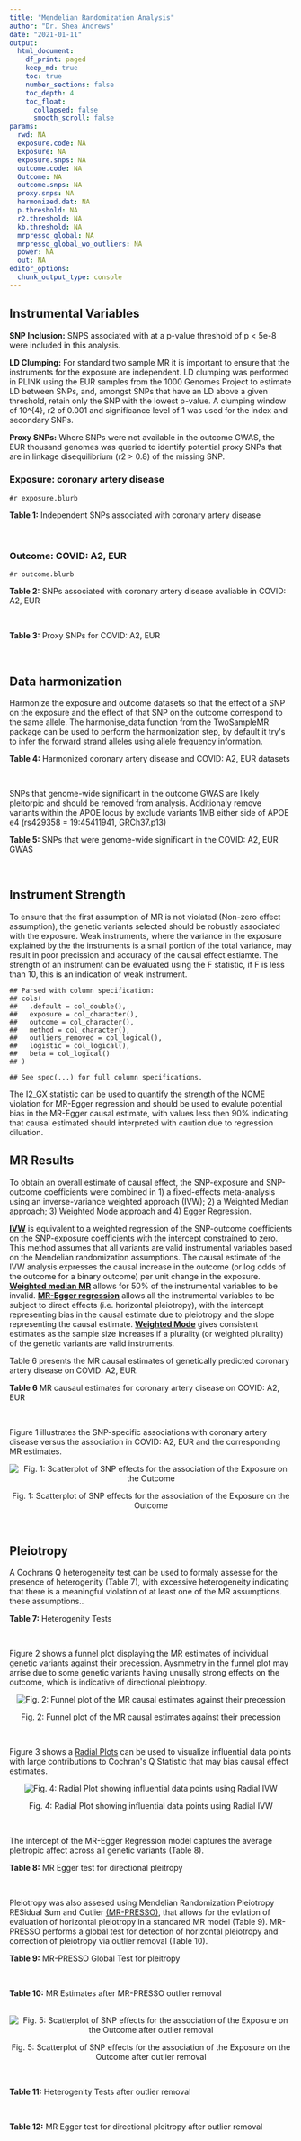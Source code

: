 ```yaml
---
title: "Mendelian Randomization Analysis"
author: "Dr. Shea Andrews"
date: "2021-01-11"
output:
  html_document:
    df_print: paged
    keep_md: true
    toc: true
    number_sections: false
    toc_depth: 4
    toc_float:
      collapsed: false
      smooth_scroll: false
params:
  rwd: NA
  exposure.code: NA
  Exposure: NA
  exposure.snps: NA
  outcome.code: NA
  Outcome: NA
  outcome.snps: NA
  proxy.snps: NA
  harmonized.dat: NA
  p.threshold: NA
  r2.threshold: NA
  kb.threshold: NA
  mrpresso_global: NA
  mrpresso_global_wo_outliers: NA
  power: NA
  out: NA
editor_options:
  chunk_output_type: console
---
```







## Instrumental Variables
**SNP Inclusion:** SNPS associated with at a p-value threshold of p < 5e-8 were included in this analysis.
<br>

**LD Clumping:** For standard two sample MR it is important to ensure that the instruments for the exposure are independent. LD clumping was performed in PLINK using the EUR samples from the 1000 Genomes Project to estimate LD between SNPs, and, amongst SNPs that have an LD above a given threshold, retain only the SNP with the lowest p-value. A clumping window of 10^{4}, r2 of 0.001 and significance level of 1 was used for the index and secondary SNPs.
<br>

**Proxy SNPs:** Where SNPs were not available in the outcome GWAS, the EUR thousand genomes was queried to identify potential proxy SNPs that are in linkage disequilibrium (r2 > 0.8) of the missing SNP.
<br>

### Exposure: coronary artery disease
`#r exposure.blurb`
<br>

**Table 1:** Independent SNPs associated with coronary artery disease
<div data-pagedtable="false">
  <script data-pagedtable-source type="application/json">
{"columns":[{"label":["SNP"],"name":[1],"type":["chr"],"align":["left"]},{"label":["CHROM"],"name":[2],"type":["dbl"],"align":["right"]},{"label":["POS"],"name":[3],"type":["dbl"],"align":["right"]},{"label":["REF"],"name":[4],"type":["chr"],"align":["left"]},{"label":["ALT"],"name":[5],"type":["chr"],"align":["left"]},{"label":["AF"],"name":[6],"type":["dbl"],"align":["right"]},{"label":["BETA"],"name":[7],"type":["dbl"],"align":["right"]},{"label":["SE"],"name":[8],"type":["dbl"],"align":["right"]},{"label":["Z"],"name":[9],"type":["dbl"],"align":["right"]},{"label":["P"],"name":[10],"type":["dbl"],"align":["right"]},{"label":["N"],"name":[11],"type":["dbl"],"align":["right"]},{"label":["TRAIT"],"name":[12],"type":["chr"],"align":["left"]}],"data":[{"1":"rs9970807","2":"1","3":"56965664","4":"C","5":"T","6":"0.084903","7":"-0.125750","8":"0.0166950","9":"-7.532200","10":"5.00e-14","11":"184305","12":"coronary_artery_disease"},{"1":"rs7528419","2":"1","3":"109817192","4":"A","5":"G","6":"0.214180","7":"-0.114530","8":"0.0114820","9":"-9.974740","10":"1.97e-23","11":"184305","12":"coronary_artery_disease"},{"1":"rs6689306","2":"1","3":"154395946","4":"A","5":"G","6":"0.552455","7":"-0.056012","8":"0.0094061","9":"-5.954859","10":"2.60e-09","11":"184305","12":"coronary_artery_disease"},{"1":"rs67180937","2":"1","3":"222823743","4":"T","5":"G","6":"0.663052","7":"0.078807","8":"0.0110551","9":"7.128565","10":"1.01e-12","11":"184305","12":"coronary_artery_disease"},{"1":"rs16986953","2":"2","3":"19942473","4":"G","5":"A","6":"0.104706","7":"0.085160","8":"0.0150265","9":"5.667320","10":"1.45e-08","11":"184305","12":"coronary_artery_disease"},{"1":"rs515135","2":"2","3":"21286057","4":"T","5":"C","6":"0.791985","7":"0.067499","8":"0.0121924","9":"5.536154","10":"3.09e-08","11":"184305","12":"coronary_artery_disease"},{"1":"rs7568458","2":"2","3":"85788175","4":"T","5":"A","6":"0.448518","7":"0.059618","8":"0.0095093","9":"6.269440","10":"3.62e-10","11":"184305","12":"coronary_artery_disease"},{"1":"rs17678683","2":"2","3":"145286559","4":"T","5":"G","6":"0.087681","7":"0.098786","8":"0.0166548","9":"5.931380","10":"3.00e-09","11":"184305","12":"coronary_artery_disease"},{"1":"rs115654617","2":"2","3":"203893999","4":"C","5":"A","6":"0.106962","7":"0.137846","8":"0.0158314","9":"8.707130","10":"3.12e-18","11":"184305","12":"coronary_artery_disease"},{"1":"rs1199338","2":"3","3":"138087467","4":"A","5":"C","6":"0.161866","7":"0.073596","8":"0.0124987","9":"5.888290","10":"3.90e-09","11":"184305","12":"coronary_artery_disease"},{"1":"rs17087335","2":"4","3":"57838583","4":"G","5":"T","6":"0.214637","7":"0.060764","8":"0.0111159","9":"5.466400","10":"4.59e-08","11":"184305","12":"coronary_artery_disease"},{"1":"rs4593108","2":"4","3":"148281001","4":"C","5":"G","6":"0.204651","7":"-0.070830","8":"0.0115558","9":"-6.129390","10":"8.82e-10","11":"184305","12":"coronary_artery_disease"},{"1":"rs9349379","2":"6","3":"12903957","4":"A","5":"G","6":"0.431606","7":"0.131836","8":"0.0096527","9":"13.657900","10":"1.81e-42","11":"184305","12":"coronary_artery_disease"},{"1":"rs56336142","2":"6","3":"39134099","4":"T","5":"C","6":"0.192738","7":"-0.066813","8":"0.0118763","9":"-5.625740","10":"1.85e-08","11":"184305","12":"coronary_artery_disease"},{"1":"rs12202017","2":"6","3":"134173151","4":"A","5":"G","6":"0.300047","7":"-0.066813","8":"0.0099612","9":"-6.707320","10":"1.98e-11","11":"184305","12":"coronary_artery_disease"},{"1":"rs9457927","2":"6","3":"160910282","4":"A","5":"G","6":"0.018743","7":"0.357354","8":"0.0373549","9":"9.566460","10":"1.11e-21","11":"184305","12":"coronary_artery_disease"},{"1":"rs55730499","2":"6","3":"161005610","4":"C","5":"T","6":"0.056243","7":"0.316641","8":"0.0242403","9":"13.062600","10":"5.39e-39","11":"184305","12":"coronary_artery_disease"},{"1":"rs2107595","2":"7","3":"19049388","4":"G","5":"A","6":"0.200470","7":"0.073415","8":"0.0112951","9":"6.499720","10":"8.05e-11","11":"184305","12":"coronary_artery_disease"},{"1":"rs11556924","2":"7","3":"129663496","4":"C","5":"T","6":"0.313325","7":"-0.072569","8":"0.0110605","9":"-6.561100","10":"5.34e-11","11":"184305","12":"coronary_artery_disease"},{"1":"rs3918226","2":"7","3":"150690176","4":"C","5":"T","6":"0.064515","7":"0.133315","8":"0.0221275","9":"6.024860","10":"1.69e-09","11":"184305","12":"coronary_artery_disease"},{"1":"rs2891168","2":"9","3":"22098619","4":"A","5":"G","6":"0.488668","7":"0.193401","8":"0.0091877","9":"21.050000","10":"2.29e-98","11":"184305","12":"coronary_artery_disease"},{"1":"rs2519093","2":"9","3":"136141870","4":"C","5":"T","6":"0.190872","7":"0.079704","8":"0.0117524","9":"6.781930","10":"1.19e-11","11":"184305","12":"coronary_artery_disease"},{"1":"rs2487928","2":"10","3":"30323892","4":"G","5":"A","6":"0.418221","7":"0.062633","8":"0.0095049","9":"6.589550","10":"4.41e-11","11":"184305","12":"coronary_artery_disease"},{"1":"rs1870634","2":"10","3":"44480811","4":"T","5":"G","6":"0.637485","7":"0.075878","8":"0.0097113","9":"7.813372","10":"5.55e-15","11":"184305","12":"coronary_artery_disease"},{"1":"rs1412444","2":"10","3":"91002927","4":"C","5":"T","6":"0.369131","7":"0.066812","8":"0.0096809","9":"6.901420","10":"5.15e-12","11":"184305","12":"coronary_artery_disease"},{"1":"rs11191416","2":"10","3":"104604916","4":"T","5":"G","6":"0.127470","7":"-0.079249","8":"0.0135252","9":"-5.859360","10":"4.65e-09","11":"184305","12":"coronary_artery_disease"},{"1":"rs10840293","2":"11","3":"9751196","4":"G","5":"A","6":"0.549821","7":"0.054714","8":"0.0096190","9":"5.688117","10":"1.28e-08","11":"184305","12":"coronary_artery_disease"},{"1":"rs2128739","2":"11","3":"103673277","4":"A","5":"C","6":"0.676464","7":"-0.065565","8":"0.0100568","9":"-6.519469","10":"7.05e-11","11":"184305","12":"coronary_artery_disease"},{"1":"rs2681472","2":"12","3":"90008959","4":"A","5":"G","6":"0.201306","7":"0.074114","8":"0.0113331","9":"6.539610","10":"6.17e-11","11":"184305","12":"coronary_artery_disease"},{"1":"rs11065979","2":"12","3":"112059557","4":"C","5":"T","6":"0.365499","7":"0.068556","8":"0.0107672","9":"6.367110","10":"1.93e-10","11":"184305","12":"coronary_artery_disease"},{"1":"rs11838776","2":"13","3":"111040681","4":"G","5":"A","6":"0.263277","7":"0.068566","8":"0.0107552","9":"6.375150","10":"1.83e-10","11":"184305","12":"coronary_artery_disease"},{"1":"rs10139550","2":"14","3":"100145710","4":"C","5":"G","6":"0.423033","7":"0.055380","8":"0.0097569","9":"5.675980","10":"1.38e-08","11":"184305","12":"coronary_artery_disease"},{"1":"rs56062135","2":"15","3":"67455630","4":"C","5":"T","6":"0.205729","7":"-0.069743","8":"0.0118937","9":"-5.863860","10":"4.52e-09","11":"184305","12":"coronary_artery_disease"},{"1":"rs4468572","2":"15","3":"79124475","4":"T","5":"C","6":"0.585831","7":"0.077234","8":"0.0095277","9":"8.106259","10":"4.44e-16","11":"184305","12":"coronary_artery_disease"},{"1":"rs8042271","2":"15","3":"89574218","4":"G","5":"A","6":"0.097718","7":"-0.096711","8":"0.0175662","9":"-5.505516","10":"3.68e-08","11":"184305","12":"coronary_artery_disease"},{"1":"rs7212798","2":"17","3":"59013488","4":"T","5":"C","6":"0.146516","7":"0.079961","8":"0.0142216","9":"5.622500","10":"1.88e-08","11":"184305","12":"coronary_artery_disease"},{"1":"rs663129","2":"18","3":"57838401","4":"G","5":"A","6":"0.256835","7":"0.058163","8":"0.0105173","9":"5.530220","10":"3.20e-08","11":"184305","12":"coronary_artery_disease"},{"1":"rs56289821","2":"19","3":"11188247","4":"G","5":"A","6":"0.100378","7":"-0.133610","8":"0.0170415","9":"-7.840270","10":"4.44e-15","11":"184305","12":"coronary_artery_disease"},{"1":"rs4420638","2":"19","3":"45422946","4":"A","5":"G","6":"0.166036","7":"0.091906","8":"0.0140977","9":"6.519220","10":"7.07e-11","11":"184305","12":"coronary_artery_disease"},{"1":"rs28451064","2":"21","3":"35593827","4":"G","5":"A","6":"0.121186","7":"0.127571","8":"0.0159520","9":"7.997180","10":"1.33e-15","11":"184305","12":"coronary_artery_disease"},{"1":"rs180803","2":"22","3":"24658858","4":"G","5":"T","6":"0.029268","7":"-0.180923","8":"0.0283062","9":"-6.391639","10":"1.64e-10","11":"184305","12":"coronary_artery_disease"}],"options":{"columns":{"min":{},"max":[10]},"rows":{"min":[10],"max":[10]},"pages":{}}}
  </script>
</div>
<br>

### Outcome: COVID: A2, EUR
`#r outcome.blurb`
<br>

**Table 2:** SNPs associated with coronary artery disease avaliable in COVID: A2, EUR
<div data-pagedtable="false">
  <script data-pagedtable-source type="application/json">
{"columns":[{"label":["SNP"],"name":[1],"type":["chr"],"align":["left"]},{"label":["CHROM"],"name":[2],"type":["dbl"],"align":["right"]},{"label":["POS"],"name":[3],"type":["dbl"],"align":["right"]},{"label":["REF"],"name":[4],"type":["chr"],"align":["left"]},{"label":["ALT"],"name":[5],"type":["chr"],"align":["left"]},{"label":["AF"],"name":[6],"type":["dbl"],"align":["right"]},{"label":["BETA"],"name":[7],"type":["dbl"],"align":["right"]},{"label":["SE"],"name":[8],"type":["dbl"],"align":["right"]},{"label":["Z"],"name":[9],"type":["dbl"],"align":["right"]},{"label":["P"],"name":[10],"type":["dbl"],"align":["right"]},{"label":["N"],"name":[11],"type":["dbl"],"align":["right"]},{"label":["TRAIT"],"name":[12],"type":["chr"],"align":["left"]}],"data":[{"1":"rs9970807","2":"1","3":"56965664","4":"C","5":"T","6":"0.09437","7":"-1.0992e-01","8":"0.042032","9":"-2.615150362","10":"8.916e-03","11":"1388342","12":"COVID_A2__EUR"},{"1":"rs7528419","2":"1","3":"109817192","4":"A","5":"G","6":"0.21820","7":"-1.9602e-02","8":"0.029913","9":"-0.655300371","10":"5.123e-01","11":"1388342","12":"COVID_A2__EUR"},{"1":"rs6689306","2":"1","3":"154395946","4":"A","5":"G","6":"0.55920","7":"8.7867e-02","8":"0.030592","9":"2.872221496","10":"4.076e-03","11":"1378286","12":"COVID_A2__EUR"},{"1":"rs67180937","2":"1","3":"222823743","4":"T","5":"G","6":"0.73600","7":"6.1309e-03","8":"0.034443","9":"0.178001336","10":"8.587e-01","11":"1139575","12":"COVID_A2__EUR"},{"1":"rs16986953","2":"2","3":"19942473","4":"G","5":"A","6":"0.07208","7":"-8.2946e-02","8":"0.046128","9":"-1.798170309","10":"7.215e-02","11":"1388342","12":"COVID_A2__EUR"},{"1":"rs515135","2":"2","3":"21286057","4":"T","5":"C","6":"0.81110","7":"-4.5486e-02","8":"0.037450","9":"-1.214579439","10":"2.245e-01","11":"1378286","12":"COVID_A2__EUR"},{"1":"rs7568458","2":"2","3":"85788175","4":"T","5":"A","6":"0.45020","7":"-6.2734e-02","8":"0.024571","9":"-2.553172439","10":"1.067e-02","11":"1388342","12":"COVID_A2__EUR"},{"1":"rs17678683","2":"2","3":"145286559","4":"T","5":"G","6":"0.08850","7":"-1.9770e-02","8":"0.043666","9":"-0.452755004","10":"6.507e-01","11":"1388342","12":"COVID_A2__EUR"},{"1":"rs115654617","2":"2","3":"203893999","4":"C","5":"A","6":"0.12380","7":"-4.5543e-02","8":"0.036153","9":"-1.259729483","10":"2.078e-01","11":"1388342","12":"COVID_A2__EUR"},{"1":"rs1199338","2":"3","3":"138087467","4":"A","5":"C","6":"0.15690","7":"-1.1952e-02","8":"0.033410","9":"-0.357737204","10":"7.205e-01","11":"1388342","12":"COVID_A2__EUR"},{"1":"rs17087335","2":"4","3":"57838583","4":"G","5":"T","6":"0.19720","7":"3.8711e-02","8":"0.030925","9":"1.251770412","10":"2.106e-01","11":"1388342","12":"COVID_A2__EUR"},{"1":"rs4593108","2":"4","3":"148281001","4":"C","5":"G","6":"0.16800","7":"5.1001e-02","8":"0.040757","9":"1.251343328","10":"2.108e-01","11":"1378286","12":"COVID_A2__EUR"},{"1":"rs9349379","2":"6","3":"12903957","4":"A","5":"G","6":"0.41200","7":"-1.0467e-02","8":"0.024929","9":"-0.419872438","10":"6.746e-01","11":"1388342","12":"COVID_A2__EUR"},{"1":"rs56336142","2":"6","3":"39134099","4":"T","5":"C","6":"0.21780","7":"-2.7042e-02","8":"0.037282","9":"-0.725336624","10":"4.683e-01","11":"1378286","12":"COVID_A2__EUR"},{"1":"rs12202017","2":"6","3":"134173151","4":"A","5":"G","6":"0.27540","7":"-2.7407e-02","8":"0.033698","9":"-0.813312363","10":"4.160e-01","11":"1378286","12":"COVID_A2__EUR"},{"1":"rs9457927","2":"6","3":"160910282","4":"A","5":"G","6":"0.01621","7":"-8.0734e-03","8":"0.120830","9":"-0.066816188","10":"9.467e-01","11":"1377883","12":"COVID_A2__EUR"},{"1":"rs55730499","2":"6","3":"161005610","4":"C","5":"T","6":"0.06687","7":"-8.5614e-02","8":"0.050582","9":"-1.692578388","10":"9.054e-02","11":"1388342","12":"COVID_A2__EUR"},{"1":"rs2107595","2":"7","3":"19049388","4":"G","5":"A","6":"0.16550","7":"1.5006e-02","8":"0.040473","9":"0.370765696","10":"7.108e-01","11":"1378286","12":"COVID_A2__EUR"},{"1":"rs11556924","2":"7","3":"129663496","4":"C","5":"T","6":"0.37590","7":"-5.4885e-02","8":"0.025246","9":"-2.174007764","10":"2.970e-02","11":"1388342","12":"COVID_A2__EUR"},{"1":"rs3918226","2":"7","3":"150690176","4":"C","5":"T","6":"0.08019","7":"-4.0144e-04","8":"0.054006","9":"-0.007433248","10":"9.941e-01","11":"1378286","12":"COVID_A2__EUR"},{"1":"rs2891168","2":"9","3":"22098619","4":"A","5":"G","6":"0.48130","7":"-3.1116e-02","8":"0.024632","9":"-1.263234816","10":"2.065e-01","11":"1388342","12":"COVID_A2__EUR"},{"1":"rs2519093","2":"9","3":"136141870","4":"C","5":"T","6":"0.19530","7":"1.6348e-01","8":"0.037173","9":"4.397820000","10":"1.093e-05","11":"1378286","12":"COVID_A2__EUR"},{"1":"rs2487928","2":"10","3":"30323892","4":"G","5":"A","6":"0.45030","7":"-1.7907e-02","8":"0.030154","9":"-0.593851562","10":"5.526e-01","11":"1378286","12":"COVID_A2__EUR"},{"1":"rs1870634","2":"10","3":"44480811","4":"T","5":"G","6":"0.66800","7":"-4.4528e-03","8":"0.025839","9":"-0.172328650","10":"8.632e-01","11":"1388342","12":"COVID_A2__EUR"},{"1":"rs1412444","2":"10","3":"91002927","4":"C","5":"T","6":"0.35000","7":"-2.0145e-02","8":"0.026037","9":"-0.773706648","10":"4.391e-01","11":"1388342","12":"COVID_A2__EUR"},{"1":"rs11191416","2":"10","3":"104604916","4":"T","5":"G","6":"0.09393","7":"-3.2805e-02","8":"0.041233","9":"-0.795600611","10":"4.263e-01","11":"1388342","12":"COVID_A2__EUR"},{"1":"rs10840293","2":"11","3":"9751196","4":"G","5":"A","6":"0.58340","7":"9.1653e-05","8":"0.030680","9":"0.002987386","10":"9.976e-01","11":"1378286","12":"COVID_A2__EUR"},{"1":"rs2128739","2":"11","3":"103673277","4":"A","5":"C","6":"0.72210","7":"4.8168e-02","8":"0.026910","9":"1.789966555","10":"7.346e-02","11":"1388342","12":"COVID_A2__EUR"},{"1":"rs2681472","2":"12","3":"90008959","4":"A","5":"G","6":"0.15300","7":"-2.6801e-02","8":"0.032070","9":"-0.835703149","10":"4.033e-01","11":"1388342","12":"COVID_A2__EUR"},{"1":"rs11065979","2":"12","3":"112059557","4":"C","5":"T","6":"0.43400","7":"-4.5735e-02","8":"0.030438","9":"-1.502562586","10":"1.330e-01","11":"1378286","12":"COVID_A2__EUR"},{"1":"rs11838776","2":"13","3":"111040681","4":"G","5":"A","6":"0.27620","7":"5.3039e-03","8":"0.033259","9":"0.159472624","10":"8.733e-01","11":"1378286","12":"COVID_A2__EUR"},{"1":"rs10139550","2":"14","3":"100145710","4":"C","5":"G","6":"0.42790","7":"5.2470e-03","8":"0.030431","9":"0.172422858","10":"8.631e-01","11":"1378286","12":"COVID_A2__EUR"},{"1":"rs56062135","2":"15","3":"67455630","4":"C","5":"T","6":"0.24050","7":"-3.1267e-02","8":"0.028772","9":"-1.086716252","10":"2.772e-01","11":"1388342","12":"COVID_A2__EUR"},{"1":"rs4468572","2":"15","3":"79124475","4":"T","5":"C","6":"0.58350","7":"-2.3605e-02","8":"0.030206","9":"-0.781467258","10":"4.345e-01","11":"1378286","12":"COVID_A2__EUR"},{"1":"rs8042271","2":"15","3":"89574218","4":"G","5":"A","6":"0.06148","7":"8.3477e-02","8":"0.062371","9":"1.338394446","10":"1.808e-01","11":"1378286","12":"COVID_A2__EUR"},{"1":"rs7212798","2":"17","3":"59013488","4":"T","5":"C","6":"0.15340","7":"-8.9083e-02","8":"0.042188","9":"-2.111572011","10":"3.472e-02","11":"1375934","12":"COVID_A2__EUR"},{"1":"rs663129","2":"18","3":"57838401","4":"G","5":"A","6":"0.22600","7":"1.2037e-02","8":"0.028812","9":"0.417777315","10":"6.761e-01","11":"1387939","12":"COVID_A2__EUR"},{"1":"rs56289821","2":"19","3":"11188247","4":"G","5":"A","6":"0.11540","7":"2.4869e-02","8":"0.037372","9":"0.665444718","10":"5.058e-01","11":"1388342","12":"COVID_A2__EUR"},{"1":"rs4420638","2":"19","3":"45422946","4":"A","5":"G","6":"0.19350","7":"3.6381e-02","8":"0.032941","9":"1.104429131","10":"2.694e-01","11":"1388342","12":"COVID_A2__EUR"},{"1":"rs28451064","2":"21","3":"35593827","4":"G","5":"A","6":"0.13440","7":"-1.7408e-02","8":"0.048358","9":"-0.359981802","10":"7.189e-01","11":"1378286","12":"COVID_A2__EUR"},{"1":"rs180803","2":"NA","3":"NA","4":"NA","5":"NA","6":"NA","7":"NA","8":"NA","9":"NA","10":"NA","11":"NA","12":"NA"}],"options":{"columns":{"min":{},"max":[10]},"rows":{"min":[10],"max":[10]},"pages":{}}}
  </script>
</div>
<br>

**Table 3:** Proxy SNPs for COVID: A2, EUR
<div data-pagedtable="false">
  <script data-pagedtable-source type="application/json">
{"columns":[{"label":["target_snp"],"name":[1],"type":["chr"],"align":["left"]},{"label":["proxy_snp"],"name":[2],"type":["chr"],"align":["left"]},{"label":["ld.r2"],"name":[3],"type":["dbl"],"align":["right"]},{"label":["Dprime"],"name":[4],"type":["dbl"],"align":["right"]},{"label":["PHASE"],"name":[5],"type":["chr"],"align":["left"]},{"label":["X12"],"name":[6],"type":["lgl"],"align":["right"]},{"label":["CHROM"],"name":[7],"type":["dbl"],"align":["right"]},{"label":["POS"],"name":[8],"type":["dbl"],"align":["right"]},{"label":["REF.proxy"],"name":[9],"type":["lgl"],"align":["right"]},{"label":["ALT.proxy"],"name":[10],"type":["chr"],"align":["left"]},{"label":["AF"],"name":[11],"type":["dbl"],"align":["right"]},{"label":["BETA"],"name":[12],"type":["dbl"],"align":["right"]},{"label":["SE"],"name":[13],"type":["dbl"],"align":["right"]},{"label":["Z"],"name":[14],"type":["dbl"],"align":["right"]},{"label":["P"],"name":[15],"type":["dbl"],"align":["right"]},{"label":["N"],"name":[16],"type":["dbl"],"align":["right"]},{"label":["TRAIT"],"name":[17],"type":["chr"],"align":["left"]},{"label":["ref"],"name":[18],"type":["lgl"],"align":["right"]},{"label":["ref.proxy"],"name":[19],"type":["chr"],"align":["left"]},{"label":["alt"],"name":[20],"type":["chr"],"align":["left"]},{"label":["alt.proxy"],"name":[21],"type":["lgl"],"align":["right"]},{"label":["ALT"],"name":[22],"type":["lgl"],"align":["right"]},{"label":["REF"],"name":[23],"type":["chr"],"align":["left"]},{"label":["proxy.outcome"],"name":[24],"type":["lgl"],"align":["right"]}],"data":[{"1":"rs180803","2":"rs5760293","3":"1","4":"1","5":"TG/GT","6":"NA","7":"22","8":"24662171","9":"TRUE","10":"G","11":"0.01333","12":"0.16205","13":"0.11634","14":"1.3929","15":"0.1636","16":"1387939","17":"COVID_A2__EUR","18":"TRUE","19":"G","20":"G","21":"TRUE","22":"TRUE","23":"G","24":"TRUE"}],"options":{"columns":{"min":{},"max":[10]},"rows":{"min":[10],"max":[10]},"pages":{}}}
  </script>
</div>
<br>

## Data harmonization
Harmonize the exposure and outcome datasets so that the effect of a SNP on the exposure and the effect of that SNP on the outcome correspond to the same allele. The harmonise_data function from the TwoSampleMR package can be used to perform the harmonization step, by default it try's to infer the forward strand alleles using allele frequency information.
<br>

**Table 4:** Harmonized coronary artery disease and COVID: A2, EUR datasets
<div data-pagedtable="false">
  <script data-pagedtable-source type="application/json">
{"columns":[{"label":["SNP"],"name":[1],"type":["chr"],"align":["left"]},{"label":["effect_allele.exposure"],"name":[2],"type":["chr"],"align":["left"]},{"label":["other_allele.exposure"],"name":[3],"type":["chr"],"align":["left"]},{"label":["effect_allele.outcome"],"name":[4],"type":["chr"],"align":["left"]},{"label":["other_allele.outcome"],"name":[5],"type":["chr"],"align":["left"]},{"label":["beta.exposure"],"name":[6],"type":["dbl"],"align":["right"]},{"label":["beta.outcome"],"name":[7],"type":["dbl"],"align":["right"]},{"label":["eaf.exposure"],"name":[8],"type":["dbl"],"align":["right"]},{"label":["eaf.outcome"],"name":[9],"type":["dbl"],"align":["right"]},{"label":["remove"],"name":[10],"type":["lgl"],"align":["right"]},{"label":["palindromic"],"name":[11],"type":["lgl"],"align":["right"]},{"label":["ambiguous"],"name":[12],"type":["lgl"],"align":["right"]},{"label":["id.outcome"],"name":[13],"type":["chr"],"align":["left"]},{"label":["chr.outcome"],"name":[14],"type":["dbl"],"align":["right"]},{"label":["pos.outcome"],"name":[15],"type":["dbl"],"align":["right"]},{"label":["se.outcome"],"name":[16],"type":["dbl"],"align":["right"]},{"label":["z.outcome"],"name":[17],"type":["dbl"],"align":["right"]},{"label":["pval.outcome"],"name":[18],"type":["dbl"],"align":["right"]},{"label":["samplesize.outcome"],"name":[19],"type":["dbl"],"align":["right"]},{"label":["outcome"],"name":[20],"type":["chr"],"align":["left"]},{"label":["mr_keep.outcome"],"name":[21],"type":["lgl"],"align":["right"]},{"label":["pval_origin.outcome"],"name":[22],"type":["chr"],"align":["left"]},{"label":["chr.exposure"],"name":[23],"type":["dbl"],"align":["right"]},{"label":["pos.exposure"],"name":[24],"type":["dbl"],"align":["right"]},{"label":["se.exposure"],"name":[25],"type":["dbl"],"align":["right"]},{"label":["z.exposure"],"name":[26],"type":["dbl"],"align":["right"]},{"label":["pval.exposure"],"name":[27],"type":["dbl"],"align":["right"]},{"label":["samplesize.exposure"],"name":[28],"type":["dbl"],"align":["right"]},{"label":["exposure"],"name":[29],"type":["chr"],"align":["left"]},{"label":["mr_keep.exposure"],"name":[30],"type":["lgl"],"align":["right"]},{"label":["pval_origin.exposure"],"name":[31],"type":["chr"],"align":["left"]},{"label":["id.exposure"],"name":[32],"type":["chr"],"align":["left"]},{"label":["action"],"name":[33],"type":["dbl"],"align":["right"]},{"label":["mr_keep"],"name":[34],"type":["lgl"],"align":["right"]},{"label":["pt"],"name":[35],"type":["dbl"],"align":["right"]},{"label":["pleitropy_keep"],"name":[36],"type":["lgl"],"align":["right"]},{"label":["mrpresso_RSSobs"],"name":[37],"type":["dbl"],"align":["right"]},{"label":["mrpresso_pval"],"name":[38],"type":["chr"],"align":["left"]},{"label":["mrpresso_keep"],"name":[39],"type":["lgl"],"align":["right"]}],"data":[{"1":"rs10139550","2":"G","3":"C","4":"G","5":"C","6":"0.055380","7":"5.2470e-03","8":"0.423033","9":"0.42790","10":"FALSE","11":"TRUE","12":"TRUE","13":"oDXYWk","14":"14","15":"100145710","16":"0.030431","17":"0.172422858","18":"8.631e-01","19":"1378286","20":"covidhgi2020A2v5alleur","21":"TRUE","22":"reported","23":"14","24":"100145710","25":"0.0097569","26":"5.675980","27":"1.38e-08","28":"184305","29":"Nikpay2015cad","30":"TRUE","31":"reported","32":"WG1MFS","33":"2","34":"FALSE","35":"5e-08","36":"TRUE","37":"NA","38":"NA","39":"NA"},{"1":"rs10840293","2":"A","3":"G","4":"A","5":"G","6":"0.054714","7":"9.1653e-05","8":"0.549821","9":"0.58340","10":"FALSE","11":"FALSE","12":"FALSE","13":"oDXYWk","14":"11","15":"9751196","16":"0.030680","17":"0.002987386","18":"9.976e-01","19":"1378286","20":"covidhgi2020A2v5alleur","21":"TRUE","22":"reported","23":"11","24":"9751196","25":"0.0096190","26":"5.688117","27":"1.28e-08","28":"184305","29":"Nikpay2015cad","30":"TRUE","31":"reported","32":"WG1MFS","33":"2","34":"TRUE","35":"5e-08","36":"TRUE","37":"2.289455e-05","38":"1","39":"TRUE"},{"1":"rs11065979","2":"T","3":"C","4":"T","5":"C","6":"0.068556","7":"-4.5735e-02","8":"0.365499","9":"0.43400","10":"FALSE","11":"FALSE","12":"FALSE","13":"oDXYWk","14":"12","15":"112059557","16":"0.030438","17":"-1.502562586","18":"1.330e-01","19":"1378286","20":"covidhgi2020A2v5alleur","21":"TRUE","22":"reported","23":"12","24":"112059557","25":"0.0107672","26":"6.367110","27":"1.93e-10","28":"184305","29":"Nikpay2015cad","30":"TRUE","31":"reported","32":"WG1MFS","33":"2","34":"TRUE","35":"5e-08","36":"TRUE","37":"1.642021e-03","38":"1","39":"TRUE"},{"1":"rs11191416","2":"G","3":"T","4":"G","5":"T","6":"-0.079249","7":"-3.2805e-02","8":"0.127470","9":"0.09393","10":"FALSE","11":"FALSE","12":"FALSE","13":"oDXYWk","14":"10","15":"104604916","16":"0.041233","17":"-0.795600611","18":"4.263e-01","19":"1388342","20":"covidhgi2020A2v5alleur","21":"TRUE","22":"reported","23":"10","24":"104604916","25":"0.0135252","26":"-5.859360","27":"4.65e-09","28":"184305","29":"Nikpay2015cad","30":"TRUE","31":"reported","32":"WG1MFS","33":"2","34":"TRUE","35":"5e-08","36":"TRUE","37":"1.598074e-03","38":"1","39":"TRUE"},{"1":"rs11556924","2":"T","3":"C","4":"T","5":"C","6":"-0.072569","7":"-5.4885e-02","8":"0.313325","9":"0.37590","10":"FALSE","11":"FALSE","12":"FALSE","13":"oDXYWk","14":"7","15":"129663496","16":"0.025246","17":"-2.174007764","18":"2.970e-02","19":"1388342","20":"covidhgi2020A2v5alleur","21":"TRUE","22":"reported","23":"7","24":"129663496","25":"0.0110605","26":"-6.561100","27":"5.34e-11","28":"184305","29":"Nikpay2015cad","30":"TRUE","31":"reported","32":"WG1MFS","33":"2","34":"TRUE","35":"5e-08","36":"TRUE","37":"3.917012e-03","38":"0.5265","39":"TRUE"},{"1":"rs115654617","2":"A","3":"C","4":"A","5":"C","6":"0.137846","7":"-4.5543e-02","8":"0.106962","9":"0.12380","10":"FALSE","11":"FALSE","12":"FALSE","13":"oDXYWk","14":"2","15":"203893999","16":"0.036153","17":"-1.259729483","18":"2.078e-01","19":"1388342","20":"covidhgi2020A2v5alleur","21":"TRUE","22":"reported","23":"2","24":"203893999","25":"0.0158314","26":"8.707130","27":"3.12e-18","28":"184305","29":"Nikpay2015cad","30":"TRUE","31":"reported","32":"WG1MFS","33":"2","34":"TRUE","35":"5e-08","36":"TRUE","37":"1.250340e-03","38":"1","39":"TRUE"},{"1":"rs11838776","2":"A","3":"G","4":"A","5":"G","6":"0.068566","7":"5.3039e-03","8":"0.263277","9":"0.27620","10":"FALSE","11":"FALSE","12":"FALSE","13":"oDXYWk","14":"13","15":"111040681","16":"0.033259","17":"0.159472624","18":"8.733e-01","19":"1378286","20":"covidhgi2020A2v5alleur","21":"TRUE","22":"reported","23":"13","24":"111040681","25":"0.0107552","26":"6.375150","27":"1.83e-10","28":"184305","29":"Nikpay2015cad","30":"TRUE","31":"reported","32":"WG1MFS","33":"2","34":"TRUE","35":"5e-08","36":"TRUE","37":"1.270332e-04","38":"1","39":"TRUE"},{"1":"rs1199338","2":"C","3":"A","4":"C","5":"A","6":"0.073596","7":"-1.1952e-02","8":"0.161866","9":"0.15690","10":"FALSE","11":"FALSE","12":"FALSE","13":"oDXYWk","14":"3","15":"138087467","16":"0.033410","17":"-0.357737204","18":"7.205e-01","19":"1388342","20":"covidhgi2020A2v5alleur","21":"TRUE","22":"reported","23":"3","24":"138087467","25":"0.0124987","26":"5.888290","27":"3.90e-09","28":"184305","29":"Nikpay2015cad","30":"TRUE","31":"reported","32":"WG1MFS","33":"2","34":"TRUE","35":"5e-08","36":"TRUE","37":"3.344749e-05","38":"1","39":"TRUE"},{"1":"rs12202017","2":"G","3":"A","4":"G","5":"A","6":"-0.066813","7":"-2.7407e-02","8":"0.300047","9":"0.27540","10":"FALSE","11":"FALSE","12":"FALSE","13":"oDXYWk","14":"6","15":"134173151","16":"0.033698","17":"-0.813312363","18":"4.160e-01","19":"1378286","20":"covidhgi2020A2v5alleur","21":"TRUE","22":"reported","23":"6","24":"134173151","25":"0.0099612","26":"-6.707320","27":"1.98e-11","28":"184305","29":"Nikpay2015cad","30":"TRUE","31":"reported","32":"WG1MFS","33":"2","34":"TRUE","35":"5e-08","36":"TRUE","37":"1.120489e-03","38":"1","39":"TRUE"},{"1":"rs1412444","2":"T","3":"C","4":"T","5":"C","6":"0.066812","7":"-2.0145e-02","8":"0.369131","9":"0.35000","10":"FALSE","11":"FALSE","12":"FALSE","13":"oDXYWk","14":"10","15":"91002927","16":"0.026037","17":"-0.773706648","18":"4.391e-01","19":"1388342","20":"covidhgi2020A2v5alleur","21":"TRUE","22":"reported","23":"10","24":"91002927","25":"0.0096809","26":"6.901420","27":"5.15e-12","28":"184305","29":"Nikpay2015cad","30":"TRUE","31":"reported","32":"WG1MFS","33":"2","34":"TRUE","35":"5e-08","36":"TRUE","37":"2.177986e-04","38":"1","39":"TRUE"},{"1":"rs16986953","2":"A","3":"G","4":"A","5":"G","6":"0.085160","7":"-8.2946e-02","8":"0.104706","9":"0.07208","10":"FALSE","11":"FALSE","12":"FALSE","13":"oDXYWk","14":"2","15":"19942473","16":"0.046128","17":"-1.798170309","18":"7.215e-02","19":"1388342","20":"covidhgi2020A2v5alleur","21":"TRUE","22":"reported","23":"2","24":"19942473","25":"0.0150265","26":"5.667320","27":"1.45e-08","28":"184305","29":"Nikpay2015cad","30":"TRUE","31":"reported","32":"WG1MFS","33":"2","34":"TRUE","35":"5e-08","36":"TRUE","37":"5.850126e-03","38":"1","39":"TRUE"},{"1":"rs17087335","2":"T","3":"G","4":"T","5":"G","6":"0.060764","7":"3.8711e-02","8":"0.214637","9":"0.19720","10":"FALSE","11":"FALSE","12":"FALSE","13":"oDXYWk","14":"4","15":"57838583","16":"0.030925","17":"1.251770412","18":"2.106e-01","19":"1388342","20":"covidhgi2020A2v5alleur","21":"TRUE","22":"reported","23":"4","24":"57838583","25":"0.0111159","26":"5.466400","27":"4.59e-08","28":"184305","29":"Nikpay2015cad","30":"TRUE","31":"reported","32":"WG1MFS","33":"2","34":"TRUE","35":"5e-08","36":"TRUE","37":"1.969758e-03","38":"1","39":"TRUE"},{"1":"rs17678683","2":"G","3":"T","4":"G","5":"T","6":"0.098786","7":"-1.9770e-02","8":"0.087681","9":"0.08850","10":"FALSE","11":"FALSE","12":"FALSE","13":"oDXYWk","14":"2","15":"145286559","16":"0.043666","17":"-0.452755004","18":"6.507e-01","19":"1388342","20":"covidhgi2020A2v5alleur","21":"TRUE","22":"reported","23":"2","24":"145286559","25":"0.0166548","26":"5.931380","27":"3.00e-09","28":"184305","29":"Nikpay2015cad","30":"TRUE","31":"reported","32":"WG1MFS","33":"2","34":"TRUE","35":"5e-08","36":"TRUE","37":"1.334901e-04","38":"1","39":"TRUE"},{"1":"rs180803","2":"T","3":"G","4":"T","5":"G","6":"-0.180923","7":"1.6205e-01","8":"0.029268","9":"0.01333","10":"FALSE","11":"FALSE","12":"FALSE","13":"oDXYWk","14":"22","15":"24662171","16":"0.116340","17":"1.392900120","18":"1.636e-01","19":"1387939","20":"covidhgi2020A2v5alleur","21":"TRUE","22":"reported","23":"22","24":"24658858","25":"0.0283062","26":"-6.391639","27":"1.64e-10","28":"184305","29":"Nikpay2015cad","30":"TRUE","31":"reported","32":"WG1MFS","33":"2","34":"TRUE","35":"5e-08","36":"TRUE","37":"2.182771e-02","38":"1","39":"TRUE"},{"1":"rs1870634","2":"G","3":"T","4":"G","5":"T","6":"0.075878","7":"-4.4528e-03","8":"0.637485","9":"0.66800","10":"FALSE","11":"FALSE","12":"FALSE","13":"oDXYWk","14":"10","15":"44480811","16":"0.025839","17":"-0.172328650","18":"8.632e-01","19":"1388342","20":"covidhgi2020A2v5alleur","21":"TRUE","22":"reported","23":"10","24":"44480811","25":"0.0097113","26":"7.813372","27":"5.55e-15","28":"184305","29":"Nikpay2015cad","30":"TRUE","31":"reported","32":"WG1MFS","33":"2","34":"TRUE","35":"5e-08","36":"TRUE","37":"4.183860e-06","38":"1","39":"TRUE"},{"1":"rs2107595","2":"A","3":"G","4":"A","5":"G","6":"0.073415","7":"1.5006e-02","8":"0.200470","9":"0.16550","10":"FALSE","11":"FALSE","12":"FALSE","13":"oDXYWk","14":"7","15":"19049388","16":"0.040473","17":"0.370765696","18":"7.108e-01","19":"1378286","20":"covidhgi2020A2v5alleur","21":"TRUE","22":"reported","23":"7","24":"19049388","25":"0.0112951","26":"6.499720","27":"8.05e-11","28":"184305","29":"Nikpay2015cad","30":"TRUE","31":"reported","32":"WG1MFS","33":"2","34":"TRUE","35":"5e-08","36":"TRUE","37":"4.602017e-04","38":"1","39":"TRUE"},{"1":"rs2128739","2":"C","3":"A","4":"C","5":"A","6":"-0.065565","7":"4.8168e-02","8":"0.676464","9":"0.72210","10":"FALSE","11":"FALSE","12":"FALSE","13":"oDXYWk","14":"11","15":"103673277","16":"0.026910","17":"1.789966555","18":"7.346e-02","19":"1388342","20":"covidhgi2020A2v5alleur","21":"TRUE","22":"reported","23":"11","24":"103673277","25":"0.0100568","26":"-6.519469","27":"7.05e-11","28":"184305","29":"Nikpay2015cad","30":"TRUE","31":"reported","32":"WG1MFS","33":"2","34":"TRUE","35":"5e-08","36":"TRUE","37":"1.880349e-03","38":"1","39":"TRUE"},{"1":"rs2487928","2":"A","3":"G","4":"A","5":"G","6":"0.062633","7":"-1.7907e-02","8":"0.418221","9":"0.45030","10":"FALSE","11":"FALSE","12":"FALSE","13":"oDXYWk","14":"10","15":"30323892","16":"0.030154","17":"-0.593851562","18":"5.526e-01","19":"1378286","20":"covidhgi2020A2v5alleur","21":"TRUE","22":"reported","23":"10","24":"30323892","25":"0.0095049","26":"6.589550","27":"4.41e-11","28":"184305","29":"Nikpay2015cad","30":"TRUE","31":"reported","32":"WG1MFS","33":"2","34":"TRUE","35":"5e-08","36":"TRUE","37":"1.625557e-04","38":"1","39":"TRUE"},{"1":"rs2519093","2":"T","3":"C","4":"T","5":"C","6":"0.079704","7":"1.6348e-01","8":"0.190872","9":"0.19530","10":"FALSE","11":"FALSE","12":"FALSE","13":"oDXYWk","14":"9","15":"136141870","16":"0.037173","17":"4.397820000","18":"1.093e-05","19":"1378286","20":"covidhgi2020A2v5alleur","21":"TRUE","22":"reported","23":"9","24":"136141870","25":"0.0117524","26":"6.781930","27":"1.19e-11","28":"184305","29":"Nikpay2015cad","30":"TRUE","31":"reported","32":"WG1MFS","33":"2","34":"TRUE","35":"5e-08","36":"TRUE","37":"2.979364e-02","38":"<0.0039","39":"FALSE"},{"1":"rs2681472","2":"G","3":"A","4":"G","5":"A","6":"0.074114","7":"-2.6801e-02","8":"0.201306","9":"0.15300","10":"FALSE","11":"FALSE","12":"FALSE","13":"oDXYWk","14":"12","15":"90008959","16":"0.032070","17":"-0.835703149","18":"4.033e-01","19":"1388342","20":"covidhgi2020A2v5alleur","21":"TRUE","22":"reported","23":"12","24":"90008959","25":"0.0113331","26":"6.539610","27":"6.17e-11","28":"184305","29":"Nikpay2015cad","30":"TRUE","31":"reported","32":"WG1MFS","33":"2","34":"TRUE","35":"5e-08","36":"TRUE","37":"4.341220e-04","38":"1","39":"TRUE"},{"1":"rs28451064","2":"A","3":"G","4":"A","5":"G","6":"0.127571","7":"-1.7408e-02","8":"0.121186","9":"0.13440","10":"FALSE","11":"FALSE","12":"FALSE","13":"oDXYWk","14":"21","15":"35593827","16":"0.048358","17":"-0.359981802","18":"7.189e-01","19":"1378286","20":"covidhgi2020A2v5alleur","21":"TRUE","22":"reported","23":"21","24":"35593827","25":"0.0159520","26":"7.997180","27":"1.33e-15","28":"184305","29":"Nikpay2015cad","30":"TRUE","31":"reported","32":"WG1MFS","33":"2","34":"TRUE","35":"5e-08","36":"TRUE","37":"4.501801e-05","38":"1","39":"TRUE"},{"1":"rs2891168","2":"G","3":"A","4":"G","5":"A","6":"0.193401","7":"-3.1116e-02","8":"0.488668","9":"0.48130","10":"FALSE","11":"FALSE","12":"FALSE","13":"oDXYWk","14":"9","15":"22098619","16":"0.024632","17":"-1.263234816","18":"2.065e-01","19":"1388342","20":"covidhgi2020A2v5alleur","21":"TRUE","22":"reported","23":"9","24":"22098619","25":"0.0091877","26":"21.050000","27":"2.29e-98","28":"184305","29":"Nikpay2015cad","30":"TRUE","31":"reported","32":"WG1MFS","33":"2","34":"TRUE","35":"5e-08","36":"TRUE","37":"3.232592e-04","38":"1","39":"TRUE"},{"1":"rs3918226","2":"T","3":"C","4":"T","5":"C","6":"0.133315","7":"-4.0144e-04","8":"0.064515","9":"0.08019","10":"FALSE","11":"FALSE","12":"FALSE","13":"oDXYWk","14":"7","15":"150690176","16":"0.054006","17":"-0.007433248","18":"9.941e-01","19":"1378286","20":"covidhgi2020A2v5alleur","21":"TRUE","22":"reported","23":"7","24":"150690176","25":"0.0221275","26":"6.024860","27":"1.69e-09","28":"184305","29":"Nikpay2015cad","30":"TRUE","31":"reported","32":"WG1MFS","33":"2","34":"TRUE","35":"5e-08","36":"TRUE","37":"1.237675e-04","38":"1","39":"TRUE"},{"1":"rs4420638","2":"G","3":"A","4":"G","5":"A","6":"0.091906","7":"3.6381e-02","8":"0.166036","9":"0.19350","10":"FALSE","11":"FALSE","12":"FALSE","13":"oDXYWk","14":"19","15":"45422946","16":"0.032941","17":"1.104429131","18":"2.694e-01","19":"1388342","20":"covidhgi2020A2v5alleur","21":"TRUE","22":"reported","23":"19","24":"45422946","25":"0.0140977","26":"6.519220","27":"7.07e-11","28":"184305","29":"Nikpay2015cad","30":"TRUE","31":"reported","32":"WG1MFS","33":"2","34":"TRUE","35":"5e-08","36":"TRUE","37":"2.046160e-03","38":"1","39":"TRUE"},{"1":"rs4468572","2":"C","3":"T","4":"C","5":"T","6":"0.077234","7":"-2.3605e-02","8":"0.585831","9":"0.58350","10":"FALSE","11":"FALSE","12":"FALSE","13":"oDXYWk","14":"15","15":"79124475","16":"0.030206","17":"-0.781467258","18":"4.345e-01","19":"1378286","20":"covidhgi2020A2v5alleur","21":"TRUE","22":"reported","23":"15","24":"79124475","25":"0.0095277","26":"8.106259","27":"4.44e-16","28":"184305","29":"Nikpay2015cad","30":"TRUE","31":"reported","32":"WG1MFS","33":"2","34":"TRUE","35":"5e-08","36":"TRUE","37":"3.021185e-04","38":"1","39":"TRUE"},{"1":"rs4593108","2":"G","3":"C","4":"G","5":"C","6":"-0.070830","7":"5.1001e-02","8":"0.204651","9":"0.16800","10":"FALSE","11":"TRUE","12":"FALSE","13":"oDXYWk","14":"4","15":"148281001","16":"0.040757","17":"1.251343328","18":"2.108e-01","19":"1378286","20":"covidhgi2020A2v5alleur","21":"TRUE","22":"reported","23":"4","24":"148281001","25":"0.0115558","26":"-6.129390","27":"8.82e-10","28":"184305","29":"Nikpay2015cad","30":"TRUE","31":"reported","32":"WG1MFS","33":"2","34":"TRUE","35":"5e-08","36":"TRUE","37":"2.060366e-03","38":"1","39":"TRUE"},{"1":"rs515135","2":"C","3":"T","4":"C","5":"T","6":"0.067499","7":"-4.5486e-02","8":"0.791985","9":"0.81110","10":"FALSE","11":"FALSE","12":"FALSE","13":"oDXYWk","14":"2","15":"21286057","16":"0.037450","17":"-1.214579439","18":"2.245e-01","19":"1378286","20":"covidhgi2020A2v5alleur","21":"TRUE","22":"reported","23":"2","24":"21286057","25":"0.0121924","26":"5.536154","27":"3.09e-08","28":"184305","29":"Nikpay2015cad","30":"TRUE","31":"reported","32":"WG1MFS","33":"2","34":"TRUE","35":"5e-08","36":"TRUE","37":"1.611166e-03","38":"1","39":"TRUE"},{"1":"rs55730499","2":"T","3":"C","4":"T","5":"C","6":"0.316641","7":"-8.5614e-02","8":"0.056243","9":"0.06687","10":"FALSE","11":"FALSE","12":"FALSE","13":"oDXYWk","14":"6","15":"161005610","16":"0.050582","17":"-1.692578388","18":"9.054e-02","19":"1388342","20":"covidhgi2020A2v5alleur","21":"TRUE","22":"reported","23":"6","24":"161005610","25":"0.0242403","26":"13.062600","27":"5.39e-39","28":"184305","29":"Nikpay2015cad","30":"TRUE","31":"reported","32":"WG1MFS","33":"2","34":"TRUE","35":"5e-08","36":"TRUE","37":"4.415798e-03","38":"1","39":"TRUE"},{"1":"rs56062135","2":"T","3":"C","4":"T","5":"C","6":"-0.069743","7":"-3.1267e-02","8":"0.205729","9":"0.24050","10":"FALSE","11":"FALSE","12":"FALSE","13":"oDXYWk","14":"15","15":"67455630","16":"0.028772","17":"-1.086716252","18":"2.772e-01","19":"1388342","20":"covidhgi2020A2v5alleur","21":"TRUE","22":"reported","23":"15","24":"67455630","25":"0.0118937","26":"-5.863860","27":"4.52e-09","28":"184305","29":"Nikpay2015cad","30":"TRUE","31":"reported","32":"WG1MFS","33":"2","34":"TRUE","35":"5e-08","36":"TRUE","37":"1.432806e-03","38":"1","39":"TRUE"},{"1":"rs56289821","2":"A","3":"G","4":"A","5":"G","6":"-0.133610","7":"2.4869e-02","8":"0.100378","9":"0.11540","10":"FALSE","11":"FALSE","12":"FALSE","13":"oDXYWk","14":"19","15":"11188247","16":"0.037372","17":"0.665444718","18":"5.058e-01","19":"1388342","20":"covidhgi2020A2v5alleur","21":"TRUE","22":"reported","23":"19","24":"11188247","25":"0.0170415","26":"-7.840270","27":"4.44e-15","28":"184305","29":"Nikpay2015cad","30":"TRUE","31":"reported","32":"WG1MFS","33":"2","34":"TRUE","35":"5e-08","36":"TRUE","37":"1.974703e-04","38":"1","39":"TRUE"},{"1":"rs56336142","2":"C","3":"T","4":"C","5":"T","6":"-0.066813","7":"-2.7042e-02","8":"0.192738","9":"0.21780","10":"FALSE","11":"FALSE","12":"FALSE","13":"oDXYWk","14":"6","15":"39134099","16":"0.037282","17":"-0.725336624","18":"4.683e-01","19":"1378286","20":"covidhgi2020A2v5alleur","21":"TRUE","22":"reported","23":"6","24":"39134099","25":"0.0118763","26":"-5.625740","27":"1.85e-08","28":"184305","29":"Nikpay2015cad","30":"TRUE","31":"reported","32":"WG1MFS","33":"2","34":"TRUE","35":"5e-08","36":"TRUE","37":"1.091176e-03","38":"1","39":"TRUE"},{"1":"rs663129","2":"A","3":"G","4":"A","5":"G","6":"0.058163","7":"1.2037e-02","8":"0.256835","9":"0.22600","10":"FALSE","11":"FALSE","12":"FALSE","13":"oDXYWk","14":"18","15":"57838401","16":"0.028812","17":"0.417777315","18":"6.761e-01","19":"1387939","20":"covidhgi2020A2v5alleur","21":"TRUE","22":"reported","23":"18","24":"57838401","25":"0.0105173","26":"5.530220","27":"3.20e-08","28":"184305","29":"Nikpay2015cad","30":"TRUE","31":"reported","32":"WG1MFS","33":"2","34":"TRUE","35":"5e-08","36":"TRUE","37":"2.953593e-04","38":"1","39":"TRUE"},{"1":"rs6689306","2":"G","3":"A","4":"G","5":"A","6":"-0.056012","7":"8.7867e-02","8":"0.552455","9":"0.55920","10":"FALSE","11":"FALSE","12":"FALSE","13":"oDXYWk","14":"1","15":"154395946","16":"0.030592","17":"2.872221496","18":"4.076e-03","19":"1378286","20":"covidhgi2020A2v5alleur","21":"TRUE","22":"reported","23":"1","24":"154395946","25":"0.0094061","26":"-5.954859","27":"2.60e-09","28":"184305","29":"Nikpay2015cad","30":"TRUE","31":"reported","32":"WG1MFS","33":"2","34":"TRUE","35":"5e-08","36":"TRUE","37":"7.046729e-03","38":"0.2496","39":"TRUE"},{"1":"rs67180937","2":"G","3":"T","4":"G","5":"T","6":"0.078807","7":"6.1309e-03","8":"0.663052","9":"0.73600","10":"FALSE","11":"FALSE","12":"FALSE","13":"oDXYWk","14":"1","15":"222823743","16":"0.034443","17":"0.178001336","18":"8.587e-01","19":"1139575","20":"covidhgi2020A2v5alleur","21":"TRUE","22":"reported","23":"1","24":"222823743","25":"0.0110551","26":"7.128565","27":"1.01e-12","28":"184305","29":"Nikpay2015cad","30":"TRUE","31":"reported","32":"WG1MFS","33":"2","34":"TRUE","35":"5e-08","36":"TRUE","37":"1.697337e-04","38":"1","39":"TRUE"},{"1":"rs7212798","2":"C","3":"T","4":"C","5":"T","6":"0.079961","7":"-8.9083e-02","8":"0.146516","9":"0.15340","10":"FALSE","11":"FALSE","12":"FALSE","13":"oDXYWk","14":"17","15":"59013488","16":"0.042188","17":"-2.111572011","18":"3.472e-02","19":"1375934","20":"covidhgi2020A2v5alleur","21":"TRUE","22":"reported","23":"17","24":"59013488","25":"0.0142216","26":"5.622500","27":"1.88e-08","28":"184305","29":"Nikpay2015cad","30":"TRUE","31":"reported","32":"WG1MFS","33":"2","34":"TRUE","35":"5e-08","36":"TRUE","37":"6.918580e-03","38":"1","39":"TRUE"},{"1":"rs7528419","2":"G","3":"A","4":"G","5":"A","6":"-0.114530","7":"-1.9602e-02","8":"0.214180","9":"0.21820","10":"FALSE","11":"FALSE","12":"FALSE","13":"oDXYWk","14":"1","15":"109817192","16":"0.029913","17":"-0.655300371","18":"5.123e-01","19":"1388342","20":"covidhgi2020A2v5alleur","21":"TRUE","22":"reported","23":"1","24":"109817192","25":"0.0114820","26":"-9.974740","27":"1.97e-23","28":"184305","29":"Nikpay2015cad","30":"TRUE","31":"reported","32":"WG1MFS","33":"2","34":"TRUE","35":"5e-08","36":"TRUE","37":"9.404595e-04","38":"1","39":"TRUE"},{"1":"rs7568458","2":"A","3":"T","4":"A","5":"T","6":"0.059618","7":"-6.2734e-02","8":"0.448518","9":"0.45020","10":"FALSE","11":"TRUE","12":"TRUE","13":"oDXYWk","14":"2","15":"85788175","16":"0.024571","17":"-2.553172439","18":"1.067e-02","19":"1388342","20":"covidhgi2020A2v5alleur","21":"TRUE","22":"reported","23":"2","24":"85788175","25":"0.0095093","26":"6.269440","27":"3.62e-10","28":"184305","29":"Nikpay2015cad","30":"TRUE","31":"reported","32":"WG1MFS","33":"2","34":"FALSE","35":"5e-08","36":"TRUE","37":"NA","38":"NA","39":"NA"},{"1":"rs8042271","2":"A","3":"G","4":"A","5":"G","6":"-0.096711","7":"8.3477e-02","8":"0.097718","9":"0.06148","10":"FALSE","11":"FALSE","12":"FALSE","13":"oDXYWk","14":"15","15":"89574218","16":"0.062371","17":"1.338394446","18":"1.808e-01","19":"1378286","20":"covidhgi2020A2v5alleur","21":"TRUE","22":"reported","23":"15","24":"89574218","25":"0.0175662","26":"-5.505516","27":"3.68e-08","28":"184305","29":"Nikpay2015cad","30":"TRUE","31":"reported","32":"WG1MFS","33":"2","34":"TRUE","35":"5e-08","36":"TRUE","37":"5.746069e-03","38":"1","39":"TRUE"},{"1":"rs9349379","2":"G","3":"A","4":"G","5":"A","6":"0.131836","7":"-1.0467e-02","8":"0.431606","9":"0.41200","10":"FALSE","11":"FALSE","12":"FALSE","13":"oDXYWk","14":"6","15":"12903957","16":"0.024929","17":"-0.419872438","18":"6.746e-01","19":"1388342","20":"covidhgi2020A2v5alleur","21":"TRUE","22":"reported","23":"6","24":"12903957","25":"0.0096527","26":"13.657900","27":"1.81e-42","28":"184305","29":"Nikpay2015cad","30":"TRUE","31":"reported","32":"WG1MFS","33":"2","34":"TRUE","35":"5e-08","36":"TRUE","37":"6.381805e-07","38":"1","39":"TRUE"},{"1":"rs9457927","2":"G","3":"A","4":"G","5":"A","6":"0.357354","7":"-8.0734e-03","8":"0.018743","9":"0.01621","10":"FALSE","11":"FALSE","12":"FALSE","13":"oDXYWk","14":"6","15":"160910282","16":"0.120830","17":"-0.066816188","18":"9.467e-01","19":"1377883","20":"covidhgi2020A2v5alleur","21":"TRUE","22":"reported","23":"6","24":"160910282","25":"0.0373549","26":"9.566460","27":"1.11e-21","28":"184305","29":"Nikpay2015cad","30":"TRUE","31":"reported","32":"WG1MFS","33":"2","34":"TRUE","35":"5e-08","36":"TRUE","37":"5.234199e-04","38":"1","39":"TRUE"},{"1":"rs9970807","2":"T","3":"C","4":"T","5":"C","6":"-0.125750","7":"-1.0992e-01","8":"0.084903","9":"0.09437","10":"FALSE","11":"FALSE","12":"FALSE","13":"oDXYWk","14":"1","15":"56965664","16":"0.042032","17":"-2.615150362","18":"8.916e-03","19":"1388342","20":"covidhgi2020A2v5alleur","21":"TRUE","22":"reported","23":"1","24":"56965664","25":"0.0166950","26":"-7.532200","27":"5.00e-14","28":"184305","29":"Nikpay2015cad","30":"TRUE","31":"reported","32":"WG1MFS","33":"2","34":"TRUE","35":"5e-08","36":"TRUE","37":"1.535047e-02","38":"0.1131","39":"TRUE"}],"options":{"columns":{"min":{},"max":[10]},"rows":{"min":[10],"max":[10]},"pages":{}}}
  </script>
</div>
<br>

SNPs that genome-wide significant in the outcome GWAS are likely pleitorpic and should be removed from analysis. Additionaly remove variants within the APOE locus by exclude variants 1MB either side of APOE e4 (rs429358 = 19:45411941, GRCh37.p13)
<br>


**Table 5:** SNPs that were genome-wide significant in the COVID: A2, EUR GWAS
<div data-pagedtable="false">
  <script data-pagedtable-source type="application/json">
{"columns":[{"label":["SNP"],"name":[1],"type":["chr"],"align":["left"]},{"label":["chr.outcome"],"name":[2],"type":["dbl"],"align":["right"]},{"label":["pos.outcome"],"name":[3],"type":["dbl"],"align":["right"]},{"label":["pval.exposure"],"name":[4],"type":["dbl"],"align":["right"]},{"label":["pval.outcome"],"name":[5],"type":["dbl"],"align":["right"]}],"data":[],"options":{"columns":{"min":{},"max":[10]},"rows":{"min":[10],"max":[10]},"pages":{}}}
  </script>
</div>
<br>


## Instrument Strength
To ensure that the first assumption of MR is not violated (Non-zero effect assumption), the genetic variants selected should be robustly associated with the exposure. Weak instruments, where the variance in the exposure explained by the the instruments is a small portion of the total variance, may result in poor precission and accuracy of the causal effect estiamte. The strength of an instrument can be evaluated using the F statistic, if F is less than 10, this is an indication of weak instrument.


```
## Parsed with column specification:
## cols(
##   .default = col_double(),
##   exposure = col_character(),
##   outcome = col_character(),
##   method = col_character(),
##   outliers_removed = col_logical(),
##   logistic = col_logical(),
##   beta = col_logical()
## )
```

```
## See spec(...) for full column specifications.
```

<div data-pagedtable="false">
  <script data-pagedtable-source type="application/json">
{"columns":[{"label":["outliers_removed"],"name":[1],"type":["lgl"],"align":["right"]},{"label":["pve.exposure"],"name":[2],"type":["dbl"],"align":["right"]},{"label":["F"],"name":[3],"type":["dbl"],"align":["right"]},{"label":["Alpha"],"name":[4],"type":["dbl"],"align":["right"]},{"label":["NCP"],"name":[5],"type":["dbl"],"align":["right"]},{"label":["Power"],"name":[6],"type":["dbl"],"align":["right"]}],"data":[{"1":"FALSE","2":"0.01311258","3":"62.77674","4":"0.05","5":"2.964611","6":"0.4059945"},{"1":"TRUE","2":"0.01286520","3":"63.19774","4":"0.05","5":"5.115161","6":"0.6185749"}],"options":{"columns":{"min":{},"max":[10]},"rows":{"min":[10],"max":[10]},"pages":{}}}
  </script>
</div>

The I2_GX statistic can be used to quantify the strength of the NOME violation for MR-Egger regression and should be used to evalute potential bias in the MR-Egger causal estimate, with values less then 90% indicating that causal estimated should interpreted with caution due to regression diluation.

<div data-pagedtable="false">
  <script data-pagedtable-source type="application/json">
{"columns":[{"label":["outliers_removed"],"name":[1],"type":["lgl"],"align":["right"]},{"label":["Isq_gx"],"name":[2],"type":["dbl"],"align":["right"]}],"data":[{"1":"FALSE","2":"0.9089091"},{"1":"TRUE","2":"NA"}],"options":{"columns":{"min":{},"max":[10]},"rows":{"min":[10],"max":[10]},"pages":{}}}
  </script>
</div>


##  MR Results
To obtain an overall estimate of causal effect, the SNP-exposure and SNP-outcome coefficients were combined in 1) a fixed-effects meta-analysis using an inverse-variance weighted approach (IVW); 2) a Weighted Median approach; 3) Weighted Mode approach and 4) Egger Regression.


[**IVW**](https://doi.org/10.1002/gepi.21758) is equivalent to a weighted regression of the SNP-outcome coefficients on the SNP-exposure coefficients with the intercept constrained to zero. This method assumes that all variants are valid instrumental variables based on the Mendelian randomization assumptions. The causal estimate of the IVW analysis expresses the causal increase in the outcome (or log odds of the outcome for a binary outcome) per unit change in the exposure. [**Weighted median MR**](https://doi.org/10.1002/gepi.21965) allows for 50% of the instrumental variables to be invalid. [**MR-Egger regression**](https://doi.org/10.1093/ije/dyw220) allows all the instrumental variables to be subject to direct effects (i.e. horizontal pleiotropy), with the intercept representing bias in the causal estimate due to pleiotropy and the slope representing the causal estimate. [**Weighted Mode**](https://doi.org/10.1093/ije/dyx102) gives consistent estimates as the sample size increases if a plurality (or weighted plurality) of the genetic variants are valid instruments.
<br>



Table 6 presents the MR causal estimates of genetically predicted coronary artery disease on COVID: A2, EUR.
<br>

**Table 6** MR causaul estimates for coronary artery disease on COVID: A2, EUR
<div data-pagedtable="false">
  <script data-pagedtable-source type="application/json">
{"columns":[{"label":["id.exposure"],"name":[1],"type":["chr"],"align":["left"]},{"label":["id.outcome"],"name":[2],"type":["chr"],"align":["left"]},{"label":["outcome"],"name":[3],"type":["fctr"],"align":["left"]},{"label":["exposure"],"name":[4],"type":["fctr"],"align":["left"]},{"label":["method"],"name":[5],"type":["fctr"],"align":["left"]},{"label":["nsnp"],"name":[6],"type":["int"],"align":["right"]},{"label":["b"],"name":[7],"type":["dbl"],"align":["right"]},{"label":["se"],"name":[8],"type":["dbl"],"align":["right"]},{"label":["pval"],"name":[9],"type":["dbl"],"align":["right"]}],"data":[{"1":"WG1MFS","2":"oDXYWk","3":"covidhgi2020A2v5alleur","4":"Nikpay2015cad","5":"Inverse variance weighted (fixed effects)","6":"39","7":"-0.08495014","8":"0.05450538","9":"0.11909957"},{"1":"WG1MFS","2":"oDXYWk","3":"covidhgi2020A2v5alleur","4":"Nikpay2015cad","5":"Weighted median","6":"39","7":"-0.15681350","8":"0.08611099","9":"0.06859733"},{"1":"WG1MFS","2":"oDXYWk","3":"covidhgi2020A2v5alleur","4":"Nikpay2015cad","5":"Weighted mode","6":"39","7":"-0.15930404","8":"0.08680194","9":"0.07430345"},{"1":"WG1MFS","2":"oDXYWk","3":"covidhgi2020A2v5alleur","4":"Nikpay2015cad","5":"MR Egger","6":"39","7":"-0.18057122","8":"0.17468459","9":"0.30798653"}],"options":{"columns":{"min":{},"max":[10]},"rows":{"min":[10],"max":[10]},"pages":{}}}
  </script>
</div>
<br>

Figure 1 illustrates the SNP-specific associations with coronary artery disease versus the association in COVID: A2, EUR and the corresponding MR estimates.
<br>

<div class="figure" style="text-align: center">
<img src="/sc/arion/projects/LOAD/shea/Projects/MRcovid/results/MRcovideur/Nikpay2015cad/covidhgi2020A2v5alleur/Nikpay2015cad_5e-8_covidhgi2020A2v5alleur_MR_Analaysis_files/figure-html/scatter_plot-1.png" alt="Fig. 1: Scatterplot of SNP effects for the association of the Exposure on the Outcome"  />
<p class="caption">Fig. 1: Scatterplot of SNP effects for the association of the Exposure on the Outcome</p>
</div>
<br>


## Pleiotropy
A Cochrans Q heterogeneity test can be used to formaly assesse for the presence of heterogenity (Table 7), with excessive heterogeneity indicating that there is a meaningful violation of at least one of the MR assumptions.
these assumptions..
<br>

**Table 7:** Heterogenity Tests
<div data-pagedtable="false">
  <script data-pagedtable-source type="application/json">
{"columns":[{"label":["id.exposure"],"name":[1],"type":["chr"],"align":["left"]},{"label":["id.outcome"],"name":[2],"type":["chr"],"align":["left"]},{"label":["outcome"],"name":[3],"type":["fctr"],"align":["left"]},{"label":["exposure"],"name":[4],"type":["fctr"],"align":["left"]},{"label":["method"],"name":[5],"type":["fctr"],"align":["left"]},{"label":["Q"],"name":[6],"type":["dbl"],"align":["right"]},{"label":["Q_df"],"name":[7],"type":["dbl"],"align":["right"]},{"label":["Q_pval"],"name":[8],"type":["dbl"],"align":["right"]}],"data":[{"1":"WG1MFS","2":"oDXYWk","3":"covidhgi2020A2v5alleur","4":"Nikpay2015cad","5":"MR Egger","6":"71.94483","7":"37","8":"0.0005036835"},{"1":"WG1MFS","2":"oDXYWk","3":"covidhgi2020A2v5alleur","4":"Nikpay2015cad","5":"Inverse variance weighted","6":"72.66351","7":"38","8":"0.0005998319"}],"options":{"columns":{"min":{},"max":[10]},"rows":{"min":[10],"max":[10]},"pages":{}}}
  </script>
</div>
<br>

Figure 2 shows a funnel plot displaying the MR estimates of individual genetic variants against their precession. Aysmmetry in the funnel plot may arrise due to some genetic variants having unusally strong effects on the outcome, which is indicative of directional pleiotropy.
<br>

<div class="figure" style="text-align: center">
<img src="/sc/arion/projects/LOAD/shea/Projects/MRcovid/results/MRcovideur/Nikpay2015cad/covidhgi2020A2v5alleur/Nikpay2015cad_5e-8_covidhgi2020A2v5alleur_MR_Analaysis_files/figure-html/funnel_plot-1.png" alt="Fig. 2: Funnel plot of the MR causal estimates against their precession"  />
<p class="caption">Fig. 2: Funnel plot of the MR causal estimates against their precession</p>
</div>
<br>

Figure 3 shows a [Radial Plots](https://github.com/WSpiller/RadialMR) can be used to visualize influential data points with large contributions to Cochran's Q Statistic that may bias causal effect estimates.



<div class="figure" style="text-align: center">
<img src="/sc/arion/projects/LOAD/shea/Projects/MRcovid/results/MRcovideur/Nikpay2015cad/covidhgi2020A2v5alleur/Nikpay2015cad_5e-8_covidhgi2020A2v5alleur_MR_Analaysis_files/figure-html/Radial_Plot-1.png" alt="Fig. 4: Radial Plot showing influential data points using Radial IVW"  />
<p class="caption">Fig. 4: Radial Plot showing influential data points using Radial IVW</p>
</div>
<br>

The intercept of the MR-Egger Regression model captures the average pleitropic affect across all genetic variants (Table 8).
<br>

**Table 8:** MR Egger test for directional pleitropy
<div data-pagedtable="false">
  <script data-pagedtable-source type="application/json">
{"columns":[{"label":["id.exposure"],"name":[1],"type":["chr"],"align":["left"]},{"label":["id.outcome"],"name":[2],"type":["chr"],"align":["left"]},{"label":["outcome"],"name":[3],"type":["fctr"],"align":["left"]},{"label":["exposure"],"name":[4],"type":["fctr"],"align":["left"]},{"label":["egger_intercept"],"name":[5],"type":["dbl"],"align":["right"]},{"label":["se"],"name":[6],"type":["dbl"],"align":["right"]},{"label":["pval"],"name":[7],"type":["dbl"],"align":["right"]}],"data":[{"1":"WG1MFS","2":"oDXYWk","3":"covidhgi2020A2v5alleur","4":"Nikpay2015cad","5":"0.01061376","6":"0.01745816","7":"0.5469317"}],"options":{"columns":{"min":{},"max":[10]},"rows":{"min":[10],"max":[10]},"pages":{}}}
  </script>
</div>
<br>

Pleiotropy was also assesed using Mendelian Randomization Pleiotropy RESidual Sum and Outlier [(MR-PRESSO)](https://doi.org/10.1038/s41588-018-0099-7), that allows for the evlation of evaluation of horizontal pleiotropy in a standared MR model (Table 9). MR-PRESSO performs a global test for detection of horizontal pleiotropy and correction of pleiotropy via outlier removal (Table 10).
<br>

**Table 9:** MR-PRESSO Global Test for pleitropy
<div data-pagedtable="false">
  <script data-pagedtable-source type="application/json">
{"columns":[{"label":["id.exposure"],"name":[1],"type":["chr"],"align":["left"]},{"label":["id.outcome"],"name":[2],"type":["chr"],"align":["left"]},{"label":["outcome"],"name":[3],"type":["chr"],"align":["left"]},{"label":["exposure"],"name":[4],"type":["chr"],"align":["left"]},{"label":["pt"],"name":[5],"type":["dbl"],"align":["right"]},{"label":["outliers_removed"],"name":[6],"type":["lgl"],"align":["right"]},{"label":["n_outliers"],"name":[7],"type":["dbl"],"align":["right"]},{"label":["RSSobs"],"name":[8],"type":["dbl"],"align":["right"]},{"label":["pval"],"name":[9],"type":["dbl"],"align":["right"]}],"data":[{"1":"WG1MFS","2":"oDXYWk","3":"covidhgi2020A2v5alleur","4":"Nikpay2015cad","5":"5e-08","6":"FALSE","7":"1","8":"75.58221","9":"6e-04"}],"options":{"columns":{"min":{},"max":[10]},"rows":{"min":[10],"max":[10]},"pages":{}}}
  </script>
</div>
<br>


**Table 10:** MR Estimates after MR-PRESSO outlier removal
<div data-pagedtable="false">
  <script data-pagedtable-source type="application/json">
{"columns":[{"label":["id.exposure"],"name":[1],"type":["chr"],"align":["left"]},{"label":["id.outcome"],"name":[2],"type":["chr"],"align":["left"]},{"label":["outcome"],"name":[3],"type":["fctr"],"align":["left"]},{"label":["exposure"],"name":[4],"type":["fctr"],"align":["left"]},{"label":["method"],"name":[5],"type":["fctr"],"align":["left"]},{"label":["nsnp"],"name":[6],"type":["int"],"align":["right"]},{"label":["b"],"name":[7],"type":["dbl"],"align":["right"]},{"label":["se"],"name":[8],"type":["dbl"],"align":["right"]},{"label":["pval"],"name":[9],"type":["dbl"],"align":["right"]}],"data":[{"1":"WG1MFS","2":"oDXYWk","3":"covidhgi2020A2v5alleur","4":"Nikpay2015cad","5":"Inverse variance weighted (fixed effects)","6":"38","7":"-0.1145279","8":"0.05488145","9":"0.03690409"},{"1":"WG1MFS","2":"oDXYWk","3":"covidhgi2020A2v5alleur","4":"Nikpay2015cad","5":"Weighted median","6":"38","7":"-0.1579700","8":"0.08457560","9":"0.06179053"},{"1":"WG1MFS","2":"oDXYWk","3":"covidhgi2020A2v5alleur","4":"Nikpay2015cad","5":"Weighted mode","6":"38","7":"-0.1604604","8":"0.09081172","9":"0.08548381"},{"1":"WG1MFS","2":"oDXYWk","3":"covidhgi2020A2v5alleur","4":"Nikpay2015cad","5":"MR Egger","6":"38","7":"-0.1605884","8":"0.14953163","9":"0.28999425"}],"options":{"columns":{"min":{},"max":[10]},"rows":{"min":[10],"max":[10]},"pages":{}}}
  </script>
</div>
<br>

<div class="figure" style="text-align: center">
<img src="/sc/arion/projects/LOAD/shea/Projects/MRcovid/results/MRcovideur/Nikpay2015cad/covidhgi2020A2v5alleur/Nikpay2015cad_5e-8_covidhgi2020A2v5alleur_MR_Analaysis_files/figure-html/scatter_plot_outlier-1.png" alt="Fig. 5: Scatterplot of SNP effects for the association of the Exposure on the Outcome after outlier removal"  />
<p class="caption">Fig. 5: Scatterplot of SNP effects for the association of the Exposure on the Outcome after outlier removal</p>
</div>
<br>

**Table 11:** Heterogenity Tests after outlier removal
<div data-pagedtable="false">
  <script data-pagedtable-source type="application/json">
{"columns":[{"label":["id.exposure"],"name":[1],"type":["chr"],"align":["left"]},{"label":["id.outcome"],"name":[2],"type":["chr"],"align":["left"]},{"label":["outcome"],"name":[3],"type":["fctr"],"align":["left"]},{"label":["exposure"],"name":[4],"type":["fctr"],"align":["left"]},{"label":["method"],"name":[5],"type":["fctr"],"align":["left"]},{"label":["Q"],"name":[6],"type":["dbl"],"align":["right"]},{"label":["Q_df"],"name":[7],"type":["dbl"],"align":["right"]},{"label":["Q_pval"],"name":[8],"type":["dbl"],"align":["right"]}],"data":[{"1":"WG1MFS","2":"oDXYWk","3":"covidhgi2020A2v5alleur","4":"Nikpay2015cad","5":"MR Egger","6":"51.22998","7":"36","8":"0.04780775"},{"1":"WG1MFS","2":"oDXYWk","3":"covidhgi2020A2v5alleur","4":"Nikpay2015cad","5":"Inverse variance weighted","6":"51.39702","7":"37","8":"0.05810832"}],"options":{"columns":{"min":{},"max":[10]},"rows":{"min":[10],"max":[10]},"pages":{}}}
  </script>
</div>
<br>

**Table 12:** MR Egger test for directional pleitropy after outlier removal
<div data-pagedtable="false">
  <script data-pagedtable-source type="application/json">
{"columns":[{"label":["id.exposure"],"name":[1],"type":["chr"],"align":["left"]},{"label":["id.outcome"],"name":[2],"type":["chr"],"align":["left"]},{"label":["outcome"],"name":[3],"type":["fctr"],"align":["left"]},{"label":["exposure"],"name":[4],"type":["fctr"],"align":["left"]},{"label":["egger_intercept"],"name":[5],"type":["dbl"],"align":["right"]},{"label":["se"],"name":[6],"type":["dbl"],"align":["right"]},{"label":["pval"],"name":[7],"type":["dbl"],"align":["right"]}],"data":[{"1":"WG1MFS","2":"oDXYWk","3":"covidhgi2020A2v5alleur","4":"Nikpay2015cad","5":"0.005140579","6":"0.01500391","7":"0.7338799"}],"options":{"columns":{"min":{},"max":[10]},"rows":{"min":[10],"max":[10]},"pages":{}}}
  </script>
</div>
<br>
